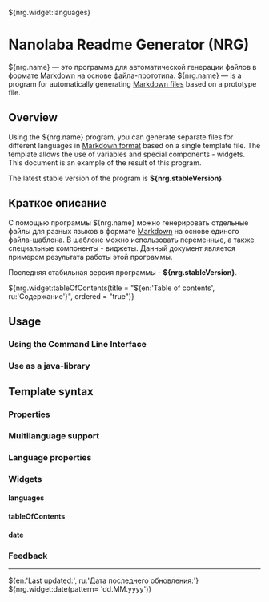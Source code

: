 <!--@nrg.languages=en,ru-->
<!--@nrg.defaultLanguage=en-->
<!--@nrg.name=**Nanolaba Readme Generator (NRG)**-->
<!--@nrg.stableVersion=1.0-->

${nrg.widget:languages}

# Nanolaba Readme Generator (NRG)

${nrg.name} — это программа для автоматической генерации файлов в формате<!--ru-->
[Markdown]( https://en.wikipedia.org/wiki/Markdown) на основе файла-прототипа.<!--ru-->
${nrg.name} — is a program for automatically<!--en-->
generating [Markdown files]( https://en.wikipedia.org/wiki/Markdown) based on a prototype file.<!--en-->

## Overview<!--en-->

Using the ${nrg.name} program, you can generate separate files for different languages<!--en-->
in [Markdown format]( https://en.wikipedia.org/wiki/Markdown) based on a single template file.<!--en-->
The template allows the use of variables and special components - widgets.<!--en-->
This document is an example of the result of this program.<!--en-->
<!--en-->
The latest stable version of the program is **${nrg.stableVersion}**.<!--en-->

## Краткое описание<!--ru-->

С помощью программы ${nrg.name} можно генерировать отдельные файлы для разных языков в формате <!--ru-->
[Markdown]( https://en.wikipedia.org/wiki/Markdown) на основе единого файла-шаблона.<!--ru-->
В шаблоне можно использовать переменные, а также специальные компоненты - виджеты. <!--ru-->
Данный документ является примером результата работы этой программы.<!--ru-->
<!--ru-->
Последняя стабильная версия программы - **${nrg.stableVersion}**.<!--ru-->

${nrg.widget:tableOfContents(title = "${en:'Table of contents', ru:'Содержание'}", ordered = "true")}

## Usage

### Using the Command Line Interface

### Use as a java-library

## Template syntax

### Properties

### Multilanguage support

### Language properties

### Widgets

#### languages

#### tableOfContents

#### date

### Feedback

<hr/>
${en:'Last updated:', ru:'Дата последнего обновления:'} ${nrg.widget:date(pattern= 'dd.MM.yyyy')}